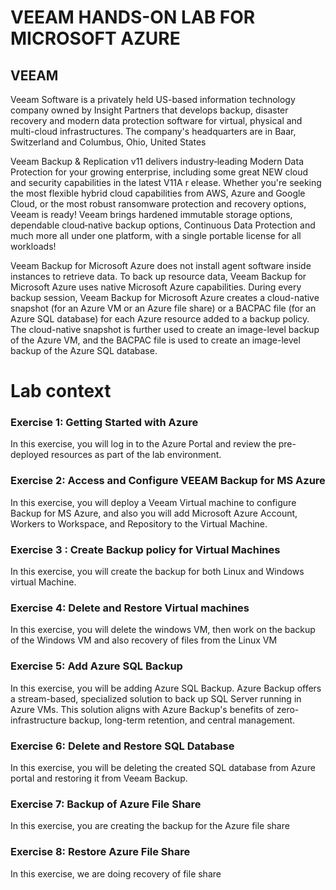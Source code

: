 # VEEAM HANDS-ON LAB FOR MICROSOFT AZURE

## VEEAM

Veeam Software is a privately held US-based information technology company owned by Insight Partners that develops backup, disaster recovery and modern data protection software for virtual, physical and multi-cloud infrastructures. The company's headquarters are in Baar, Switzerland and Columbus, Ohio, United States

Veeam Backup & Replication v11 delivers industry‑leading Modern Data Protection for your growing enterprise, including some great NEW cloud and security capabilities in the latest V11A r            elease. Whether you're seeking the most flexible hybrid cloud capabilities from AWS, Azure and Google Cloud, or the most robust ransomware protection and recovery options, Veeam is ready! Veeam brings hardened immutable storage options, dependable cloud‑native backup options, Continuous Data Protection and much more all under one platform, with a single portable license for all workloads!


Veeam Backup for Microsoft Azure does not install agent software inside instances to retrieve data. To back up resource data, Veeam Backup for Microsoft Azure uses native Microsoft Azure capabilities. During every backup session, Veeam Backup for Microsoft Azure creates a cloud-native snapshot (for an Azure VM or an Azure file share) or a BACPAC file (for an Azure SQL database) for each Azure resource added to a backup policy. The cloud-native snapshot is further used to create an image-level backup of the Azure VM, and the BACPAC file is used to create an image-level backup of the Azure SQL database.

# Lab context

### Exercise 1: Getting Started with Azure
In this exercise, you will log in to the Azure Portal and review the pre-deployed resources as part of the lab environment.

### Exercise 2: Access and Configure VEEAM Backup for MS Azure
In this exercise, you will deploy a Veeam Virtual machine to configure Backup for MS Azure, and also you will add Microsoft Azure Account, Workers to Workspace, and Repository to the Virtual Machine.

### Exercise 3 : Create Backup policy for Virtual Machines
In this exercise, you will create the backup for both Linux and Windows virtual Machine.

### Exercise 4: Delete and Restore Virtual machines
In this exercise, you will delete the windows VM, then work on the backup of the Windows VM and also recovery of files from the Linux VM

### Exercise 5: Add Azure SQL Backup
In this exercise, you will be adding Azure SQL Backup. Azure Backup offers a stream-based, specialized solution to back up SQL Server running in Azure VMs. This solution aligns with Azure Backup's benefits of zero-infrastructure backup, long-term retention, and central management.

### Exercise 6: Delete and Restore SQL Database
In this exercise, you will be deleting the created SQL database from Azure portal and restoring it from Veeam Backup.

### Exercise 7: Backup of Azure File Share
In this exercise, you are creating the backup for the Azure file share

### Exercise 8: Restore Azure File Share
In this exercise, we are doing recovery of file share
